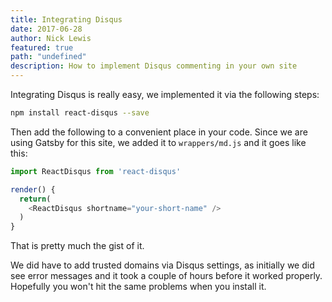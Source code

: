 ```yaml
---
title: Integrating Disqus
date: 2017-06-28
author: Nick Lewis
featured: true
path: "undefined"
description: How to implement Disqus commenting in your own site
---
```


Integrating Disqus is really easy, we implemented it via the following steps:

``` bash
npm install react-disqus --save
```

Then add the following to a convenient place in your code. Since we are using Gatsby for this site, we added it to ```wrappers/md.js``` and it goes like this:

``` js
import ReactDisqus from 'react-disqus'

render() {
  return(
    <ReactDisqus shortname="your-short-name" />
  )
}
```

That is pretty much the gist of it.

We did have to add trusted domains via Disqus settings, as initially we did see error messages and it took a couple of hours before it worked properly. Hopefully you won't hit the same problems when you install it.